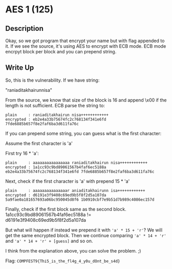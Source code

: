 AES 1 (125)
===========

## Description

Okay, so we got program that encrypt your name but with flag appended to it.
If we see the source, it's using AES to encrypt with ECB mode.
ECB mode encrpyt block per block and you can prepend string.

## Write Up

So, this is the vulnerability.
If we have string:

"raniaditakhairunnisa"

From the source, we know that size of the block is 16 and append \x00 if the length is not sufficient.
ECB parse the string to:

```
plain     : raniaditakhairun nisa++++++++++++
encrypted : eb2e4a33b75674fc2c768134f341e6fd 7fde6885b657f8e2faf6ba3d611fa76c
```

If you can prepend some string, you can guess what is the first character:

Assume the first character is 'a'

First try 16 * 'a':

```
plain     : aaaaaaaaaaaaaaaa raniaditakhairun nisa++++++++++++
encrypted : 1a1cc93c9bd89061567b4faf6ec5188a eb2e4a33b75674fc2c768134f341e6fd 7fde6885b657f8e2faf6ba3d611fa76c
```

Next, check if the first character is 'a' with prepend 15 * 'a'

```
plain     : aaaaaaaaaaaaaaar aniaditakhairunn isa++++++++++++
encrypted : d6191e3f9408c69ed9b5f8f2d5a107da 5a9fae0a181657693a06bc950045d8f6 1b0910cbf7e9b51d7b989c4086ec157d
```

Finally, check if the first block same as the second block.
1a1cc93c9bd89061567b4faf6ec5188a != d6191e3f9408c69ed9b5f8f2d5a107da

But what will happen if instead we prepend it with `'a' * 15 + 'r'`? We will get the same encrypted block. Then we continue comparing `'a' * 14 + 'r'` and `'a' * 14 + 'r' + [guess]` and so on.

I think from the explanation above, you can solve the problem. ;)

Flag: `COMPFEST9{Thi5_is_the_fl4g_4_y0u_dOnt_be_s4d}`
